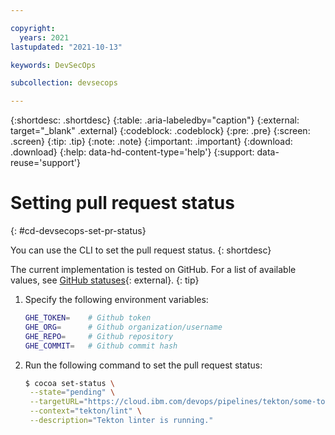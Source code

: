 ```yaml
---

copyright:
  years: 2021
lastupdated: "2021-10-13"

keywords: DevSecOps

subcollection: devsecops

---
```


{:shortdesc: .shortdesc}
{:table: .aria-labeledby="caption"}
{:external: target="_blank" .external}
{:codeblock: .codeblock}
{:pre: .pre}
{:screen: .screen}
{:tip: .tip}
{:note: .note}
{:important: .important}
{:download: .download}
{:help: data-hd-content-type='help'}
{:support: data-reuse='support'}

# Setting pull request status
{: #cd-devsecops-set-pr-status}

You can use the CLI to set the pull request status.
{: shortdesc}

The current implementation is tested on GitHub. For a list of available values, see [GitHub statuses](https://docs.github.com/en/rest/reference/repos#statuses){: external}.
{: tip}

1. Specify the following environment variables:

   ```bash
   GHE_TOKEN=    # Github token
   GHE_ORG=      # Github organization/username
   GHE_REPO=     # Github repository
   GHE_COMMIT=   # Github commit hash
   ```

1. Run the following command to set the pull request status:

   ```bash
   $ cocoa set-status \
    --state="pending" \
    --targetURL="https://cloud.ibm.com/devops/pipelines/tekton/some-toolchain/runs/some-pipelinerun/lint/lint?   env_id=ibm:yp:us-south" \
    --context="tekton/lint" \
    --description="Tekton linter is running."
   ```
